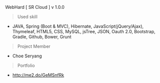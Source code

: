 WebHard [ SR Cloud ] v 1.0.0

> Used skill

- JAVA, Spring (Boot & MVC), Hibernate, JavaScript(jQuery/Ajax), Thymeleaf, HTML5, CSS, MySQL, jsTree, JSON, Oauth 2.0, Bootstrap, Gradle, Github, Bower, Grunt

> Project Member 

- Choe Seryang

> Portfolio

- http://me2.do/GeMSnfRk
